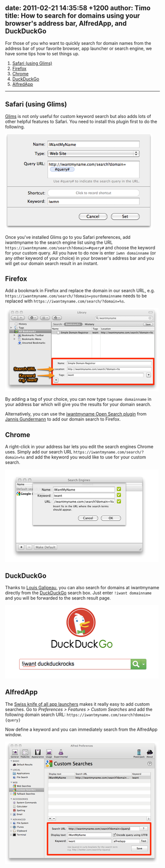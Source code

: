 date: 2011-02-21 14:35:58 +1200
author: Timo
title: How to search for domains using your browser's address bar, AlfredApp, and DuckDuckGo
----

<!-- excerpt -->

For those of you who want to quickly search for domain names from the address bar of your favorite browser, app launcher or search engine, we have some tips how to set things up.

<!-- /excerpt -->

1. [Safari (using Glims)](#section-1)
2. [Firefox](#section-2)
3. [Chrome](#section-3)
4. [DuckDuckGo](#section-4)
5. [AlfredApp](#section-5)

***

<h2 id="section-1">Safari (using Glims)</h2>

[Glims](http://www.machangout.com/) is not only useful for custom keyword search but also adds lots of other helpful features to Safari. You need to install this plugin first to do the following.

![search-domain-glims.png](/media/2011-02-21-search-domain-glims.png)

Once you've installed Glims go to you Safari preferences, add iwantmyname to the search engine list using the URL `https://iwantmyname.com/search?domain=#query#` and choose the keyword for your custom query. All you have to do now is enter `iwmn domainname` (or any other keyword of your choice) in your browser's address bar and you will get our domain search result in an instant.

<h2 id="section-2">Firefox</h2>

Add a bookmark in Firefox and replace the domain in our search URL, e.g. `https://iwantmyname.com/search/?domain=yourdomainname` needs to be replaced with `https://iwantmyname.com/search/?domain=%s`.

![firefox-custom-search-add.png](/media/2011-02-21-firefox-custom-search-add.png)

By adding a tag of your choice, you can now type `tagname domainname` in your address bar which will give you the results for your domain search.

Alternatively, you can use the [iwantmyname Open Search plugin](http://mycroft.mozdev.org/search-engines.html?category=29) from [Jannis Gundermann](http://www.jannisgundermann.com) to add our domain search to Firefox.

<h2 id="section-3">Chrome</h2>

A right-click in your address bar lets you edit the search engines Chrome uses. Simply add our search URL `https://iwantmyname.com/search/?domain=%s` and add the keyword you would like to use for your custom search.

![google-chrome-domain-search-iwantmyname.png](/media/2011-02-21-google-chrome-domain-search-iwantmyname.png)

<h2 id="section-4">DuckDuckGo</h2>

Thanks to [Louis Galipeau](https://twitter.com/muloka), you can also search for domains at iwantmyname directly from the [DuckDuckGo](http://duckduckgo.com) search box. Just enter `!iwant domainname` and you will be forwarded to the search result page.

![duckduckgo-domain-search.png](/media/2011-02-21-duckduckgo-domain-search.png)

<h2 id="section-5">AlfredApp</h2>

The [Swiss knife of all app launchers](http://alfredapp.com) makes it really easy to add custom searches. Go to *Preferences &gt; Features &gt; Custom Searches* and add the following domain search URL: `https://iwantmyname.com/search?domain={query}`

Now define a keyword and you can immediately search from the AlfredApp window.

![alfred-app-domain-search.png](/media/2011-02-21-alfred-app-domain-search.png)
